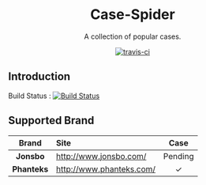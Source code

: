 <h1 align="center">Case-Spider</h1>
<p align="center">A collection of popular cases.</p>
<p align="center">
  <a href="https://travis-ci.org/huyinjie/Case-Spider.svg?branch=master"><img src="https://travis-ci.org/huyinjie/Case-Spider.svg?branch=master" alt="travis-ci"></a>
</p>

## Introduction
Build Status : [![Build Status](https://travis-ci.org/huyinjie/Case-Spider.svg?branch=master)](https://travis-ci.org/huyinjie/Case-Spider)


## Supported Brand

|     Brand    | Site                         | Case | 
|     :--:     | :--                          | :-----: | 
|  **Jonsbo**  | <http://www.jonsbo.com/>     |Pending|
| **Phanteks** | <http://www.phanteks.com/>   |✓|
